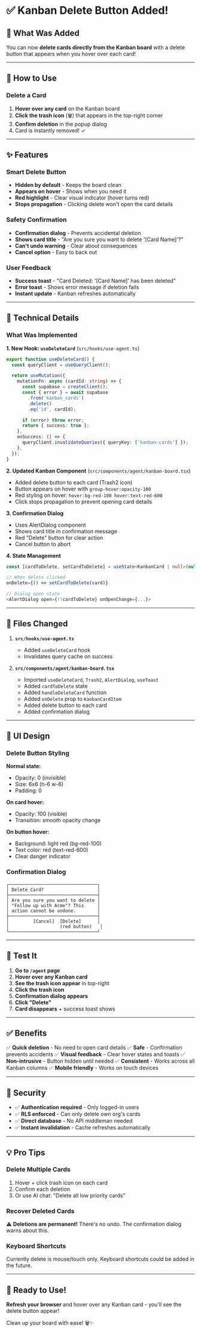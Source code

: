 # ✅ Kanban Delete Button Added!

## 🎯 What Was Added

You can now **delete cards directly from the Kanban board** with a delete button that appears when you hover over each card!

---

## 🚀 How to Use

### Delete a Card

1. **Hover over any card** on the Kanban board
2. **Click the trash icon** (🗑️) that appears in the top-right corner
3. **Confirm deletion** in the popup dialog
4. Card is instantly removed! ✓

---

## ✨ Features

### Smart Delete Button
- **Hidden by default** - Keeps the board clean
- **Appears on hover** - Shows when you need it
- **Red highlight** - Clear visual indicator (hover turns red)
- **Stops propagation** - Clicking delete won't open the card details

### Safety Confirmation
- **Confirmation dialog** - Prevents accidental deletion
- **Shows card title** - "Are you sure you want to delete '[Card Name]'?"
- **Can't undo warning** - Clear about consequences
- **Cancel option** - Easy to back out

### User Feedback
- **Success toast** - "Card Deleted: '[Card Name]' has been deleted"
- **Error toast** - Shows error message if deletion fails
- **Instant update** - Kanban refreshes automatically

---

## 🔧 Technical Details

### What Was Implemented

**1. New Hook: `useDeleteCard`** (`src/hooks/use-agent.ts`)
```typescript
export function useDeleteCard() {
  const queryClient = useQueryClient();

  return useMutation({
    mutationFn: async (cardId: string) => {
      const supabase = createClient();
      const { error } = await supabase
        .from('kanban_cards')
        .delete()
        .eq('id', cardId);

      if (error) throw error;
      return { success: true };
    },
    onSuccess: () => {
      queryClient.invalidateQueries({ queryKey: ['kanban-cards'] });
    },
  });
}
```

**2. Updated Kanban Component** (`src/components/agent/kanban-board.tsx`)
- Added delete button to each card (Trash2 icon)
- Button appears on hover with `group-hover:opacity-100`
- Red styling on hover: `hover:bg-red-100 hover:text-red-600`
- Click stops propagation to prevent opening card details

**3. Confirmation Dialog**
- Uses AlertDialog component
- Shows card title in confirmation message
- Red "Delete" button for clear action
- Cancel button to abort

**4. State Management**
```typescript
const [cardToDelete, setCardToDelete] = useState<KanbanCard | null>(null);

// When delete clicked
onDelete={() => setCardToDelete(card)}

// Dialog open state
<AlertDialog open={!!cardToDelete} onOpenChange={...}>
```

---

## 📝 Files Changed

1. **`src/hooks/use-agent.ts`**
   - Added `useDeleteCard` hook
   - Invalidates query cache on success

2. **`src/components/agent/kanban-board.tsx`**
   - Imported `useDeleteCard`, `Trash2`, `AlertDialog`, `useToast`
   - Added `cardToDelete` state
   - Added `handleDeleteCard` function
   - Added `onDelete` prop to `KanbanCardItem`
   - Added delete button to each card
   - Added confirmation dialog

---

## 🎨 UI Design

### Delete Button Styling

**Normal state:**
- Opacity: 0 (invisible)
- Size: 6x6 (h-6 w-6)
- Padding: 0

**On card hover:**
- Opacity: 100 (visible)
- Transition: smooth opacity change

**On button hover:**
- Background: light red (bg-red-100)
- Text color: red (text-red-600)
- Clear danger indicator

### Confirmation Dialog

```
┌─────────────────────────────────┐
│ Delete Card?                    │
├─────────────────────────────────┤
│ Are you sure you want to delete │
│ "Follow up with Acme"? This     │
│ action cannot be undone.        │
├─────────────────────────────────┤
│         [Cancel]  [Delete]      │
│                   (red button)   │
└─────────────────────────────────┘
```

---

## 🧪 Test It

1. **Go to `/agent` page**
2. **Hover over any Kanban card**
3. **See the trash icon appear** in top-right
4. **Click the trash icon**
5. **Confirmation dialog appears**
6. **Click "Delete"**
7. **Card disappears** + success toast shows

---

## ✅ Benefits

✅ **Quick deletion** - No need to open card details
✅ **Safe** - Confirmation prevents accidents
✅ **Visual feedback** - Clear hover states and toasts
✅ **Non-intrusive** - Button hidden until needed
✅ **Consistent** - Works across all Kanban columns
✅ **Mobile friendly** - Works on touch devices

---

## 🔐 Security

- ✅ **Authentication required** - Only logged-in users
- ✅ **RLS enforced** - Can only delete own org's cards
- ✅ **Direct database** - No API middleman needed
- ✅ **Instant invalidation** - Cache refreshes automatically

---

## 💡 Pro Tips

### Delete Multiple Cards
1. Hover + click trash icon on each card
2. Confirm each deletion
3. Or use AI chat: "Delete all low priority cards"

### Recover Deleted Cards
⚠️ **Deletions are permanent!** There's no undo. The confirmation dialog warns about this.

### Keyboard Shortcuts
Currently delete is mouse/touch only. Keyboard shortcuts could be added in the future.

---

## 🎉 Ready to Use!

**Refresh your browser** and hover over any Kanban card - you'll see the delete button appear!

Clean up your board with ease! 🗑️✨

